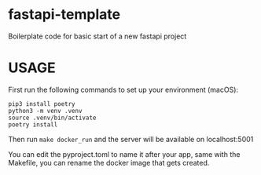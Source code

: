 # fastapi-template
Boilerplate code for basic start of a new fastapi project

# USAGE
First run the following commands to set up your environment (macOS):

```
pip3 install poetry
python3 -m venv .venv
source .venv/bin/activate
poetry install
```

Then run `make docker_run` and the server will be available on localhost:5001

You can edit the pyproject.toml to name it after your app, same with the Makefile, you can rename the docker image that gets created.
